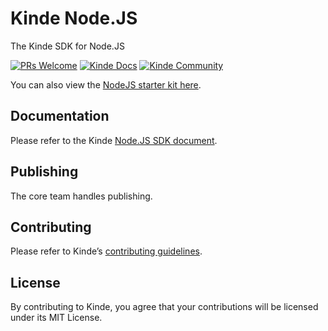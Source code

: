 # Kinde Node.JS

The Kinde SDK for Node.JS

[![PRs Welcome](https://img.shields.io/badge/PRs-welcome-brightgreen.svg?style=flat-square)](https://makeapullrequest.com) [![Kinde Docs](https://img.shields.io/badge/Kinde-Docs-eee?style=flat-square)](https://kinde.com/docs/developer-tools/nodejs-sdk) [![Kinde Community](https://img.shields.io/badge/Kinde-Community-eee?style=flat-square)](https://thekindecommunity.slack.com)

You can also view the [NodeJS starter kit here](https://github.com/kinde-starter-kits/kinde-nodejs-starter-kit).

## Documentation

Please refer to the Kinde [Node.JS SDK document](https://kinde.com/docs/developer-tools/nodejs-sdk).

## Publishing

The core team handles publishing.

## Contributing

Please refer to Kinde’s [contributing guidelines](https://github.com/kinde-oss/.github/blob/489e2ca9c3307c2b2e098a885e22f2239116394a/CONTRIBUTING.md).

## License

By contributing to Kinde, you agree that your contributions will be licensed under its MIT License.

